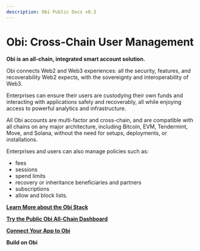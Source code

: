 ```yaml
---
description: Obi Public Docs v0.3
---
```


# Obi: Cross-Chain User Management

**Obi is an all-chain, integrated smart account solution.**

Obi connects Web2 and Web3 experiences: all the security, features, and recoverability Web2 expects, with the sovereignty and interoperability of Web3.

Enterprises can ensure their users are custodying their own funds and interacting with applications safely and recoverably, all while enjoying access to powerful analytics and infrastructure.

All Obi accounts are multi-factor and cross-chain, and are compatible with all chains on any major architecture, including Bitcoin, EVM, Tendermint, Move, and Solana, without the need for setups, deployments, or installations.

Enterprises and users can also manage policies such as:

* fees
* sessions
* spend limits
* recovery or inheritance beneficiaries and partners
* subscriptions
* allow and block lists.

[**Learn More about the Obi Stack**](overview-of-the-obi-suite.md)

[**Try the Public Obi All-Chain Dashboard**](<README (1).md>)

[**Connect Your App to Obi**](dev-quickstart-connecting-your-app.md)

**Build on Obi**
